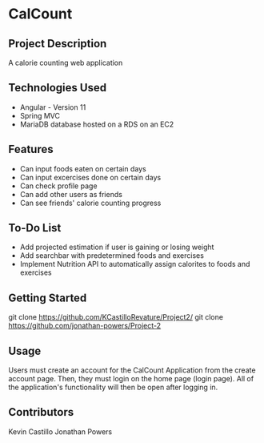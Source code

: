# CalCount
## Project Description
A calorie counting web application

## Technologies Used
* Angular - Version 11   
* Spring MVC  
* MariaDB database hosted on a RDS on an EC2 

## Features
* Can input foods eaten on certain days
* Can input excercises done on certain days
* Can check profile page
* Can add other users as friends
* Can see friends' calorie counting progress

## To-Do List
* Add projected estimation if user is gaining or losing weight
* Add searchbar with predetermined foods and exercises
* Implement Nutrition API to automatically assign calorites to foods and exercises

## Getting Started
git clone https://github.com/KCastilloRevature/Project2/
git clone https://github.com/jonathan-powers/Project-2

## Usage
Users must create an account for the CalCount Application from the 
create account page. Then, they must login on the home page (login page). 
All of the application's functionality will then be open after logging in.

## Contributors
Kevin Castillo
Jonathan Powers
